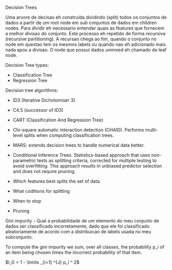 Decision Trees

Uma arvore de decisao eh construida dividindo (split) todos os conjuntos de dados a partir de um root node em sub conjuntos de dados em children nodes. Para dividir eh necessario entender quais as features que fornecem a melhor divisao do conjunto. Este processo eh repetido de forma recursiva (recursive partitioning). A recursao chega ao fim, quando o conjunto no node em questao tem os mesmos labels ou quando nao eh adicionado mais nada apos a divisao. O node que possui dados unmixed eh chamado de leaf node. 

Decision Tree types:
* Classification Tree
* Regression Tree

Decision tree algorithms:
* ID3 (Iterative Dichotomiser 3)
* C4.5 (successor of ID3)
* CART (Classification And Regression Tree)
* Chi-square automatic interaction detection (CHAID). Performs multi-level splits when computing classification trees.
* MARS: extends decision trees to handle numerical data better.
* Conditional Inference Trees. Statistics-based approach that uses non-parametric tests as splitting criteria, corrected for multiple testing to avoid overfitting. This approach results in unbiased predictor selection and does not require pruning.

* Which features best splits the set of data.
* What coditions for splitting
* When to stop
* Pruning

Gini impurity - Qual a probabilidade de um elemento do meu conjunto de dados ser classificado incorretamente, dado que ele foi classificado aleatoriamente de acordo com a distribuicao de labels usada no meu subconjunto.

To compute the gini impurity we sum, over all classes, the probability p_i of an item being chosen times the incorrect probability of that item.

$I_G = 1 - \limits _{i=1} ^{J} p_i ^ 2$
